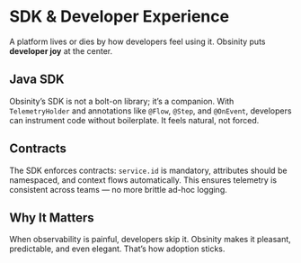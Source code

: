 # SDK & Developer Experience

A platform lives or dies by how developers feel using it. Obsinity puts **developer joy** at the center.

## Java SDK
Obsinity’s SDK is not a bolt-on library; it’s a companion. With `TelemetryHolder` and annotations like `@Flow`, `@Step`, and `@OnEvent`, developers can instrument code without boilerplate. It feels natural, not forced.

## Contracts
The SDK enforces contracts: `service.id` is mandatory, attributes should be namespaced, and context flows automatically. This ensures telemetry is consistent across teams — no more brittle ad-hoc logging.

## Why It Matters
When observability is painful, developers skip it. Obsinity makes it pleasant, predictable, and even elegant. That’s how adoption sticks.

